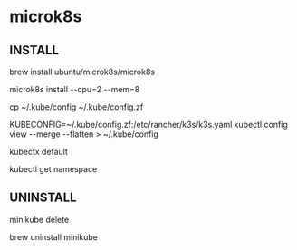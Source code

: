 # microk8s

## INSTALL

brew install ubuntu/microk8s/microk8s

microk8s install --cpu=2 --mem=8

cp ~/.kube/config ~/.kube/config.zf

KUBECONFIG=~/.kube/config.zf:/etc/rancher/k3s/k3s.yaml kubectl config view --merge --flatten > ~/.kube/config

kubectx default

kubectl get namespace

## UNINSTALL

minikube delete

brew uninstall minikube